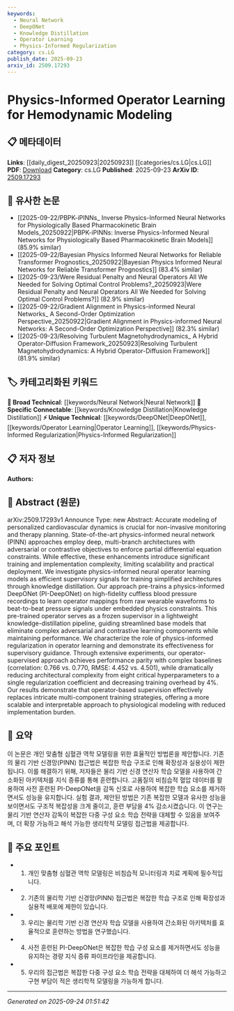 ```yaml
---
keywords:
  - Neural Network
  - DeepONet
  - Knowledge Distillation
  - Operator Learning
  - Physics-Informed Regularization
category: cs.LG
publish_date: 2025-09-23
arxiv_id: 2509.17293
---
```


<!-- KEYWORD_LINKING_METADATA:
{
  "processed_timestamp": "2025-09-24T01:51:42.320741",
  "vocabulary_version": "1.0",
  "selected_keywords": [
    "Neural Network",
    "DeepONet",
    "Knowledge Distillation",
    "Operator Learning",
    "Physics-Informed Regularization"
  ],
  "rejected_keywords": [],
  "similarity_scores": {
    "Neural Network": 0.85,
    "DeepONet": 0.8,
    "Knowledge Distillation": 0.82,
    "Operator Learning": 0.78,
    "Physics-Informed Regularization": 0.77
  },
  "extraction_method": "AI_prompt_based",
  "budget_applied": true,
  "candidates_json": {
    "candidates": [
      {
        "surface": "Physics-Informed Neural Network",
        "canonical": "Neural Network",
        "aliases": [
          "PINN",
          "Physics-Informed NN"
        ],
        "category": "broad_technical",
        "rationale": "Links to existing neural network methodologies with a physics-informed approach.",
        "novelty_score": 0.45,
        "connectivity_score": 0.88,
        "specificity_score": 0.7,
        "link_intent_score": 0.85
      },
      {
        "surface": "DeepONet",
        "canonical": "DeepONet",
        "aliases": [
          "Deep Operator Network"
        ],
        "category": "unique_technical",
        "rationale": "Represents a specific architecture for operator learning, crucial for the paper's methodology.",
        "novelty_score": 0.75,
        "connectivity_score": 0.65,
        "specificity_score": 0.85,
        "link_intent_score": 0.8
      },
      {
        "surface": "Knowledge Distillation",
        "canonical": "Knowledge Distillation",
        "aliases": [
          "KD"
        ],
        "category": "specific_connectable",
        "rationale": "Facilitates understanding of model training techniques by transferring knowledge from complex to simpler models.",
        "novelty_score": 0.5,
        "connectivity_score": 0.78,
        "specificity_score": 0.72,
        "link_intent_score": 0.82
      },
      {
        "surface": "Operator Learning",
        "canonical": "Operator Learning",
        "aliases": [
          "Operator Mapping"
        ],
        "category": "unique_technical",
        "rationale": "Central to the paper's approach, focusing on learning mappings for hemodynamic modeling.",
        "novelty_score": 0.68,
        "connectivity_score": 0.7,
        "specificity_score": 0.8,
        "link_intent_score": 0.78
      },
      {
        "surface": "Physics-Informed Regularization",
        "canonical": "Physics-Informed Regularization",
        "aliases": [
          "PI Regularization"
        ],
        "category": "unique_technical",
        "rationale": "Highlights the use of physics constraints in regularizing models, enhancing model interpretability.",
        "novelty_score": 0.7,
        "connectivity_score": 0.6,
        "specificity_score": 0.78,
        "link_intent_score": 0.77
      }
    ],
    "ban_list_suggestions": [
      "therapy planning",
      "non-invasive monitoring"
    ]
  },
  "decisions": [
    {
      "candidate_surface": "Physics-Informed Neural Network",
      "resolved_canonical": "Neural Network",
      "decision": "linked",
      "scores": {
        "novelty": 0.45,
        "connectivity": 0.88,
        "specificity": 0.7,
        "link_intent": 0.85
      }
    },
    {
      "candidate_surface": "DeepONet",
      "resolved_canonical": "DeepONet",
      "decision": "linked",
      "scores": {
        "novelty": 0.75,
        "connectivity": 0.65,
        "specificity": 0.85,
        "link_intent": 0.8
      }
    },
    {
      "candidate_surface": "Knowledge Distillation",
      "resolved_canonical": "Knowledge Distillation",
      "decision": "linked",
      "scores": {
        "novelty": 0.5,
        "connectivity": 0.78,
        "specificity": 0.72,
        "link_intent": 0.82
      }
    },
    {
      "candidate_surface": "Operator Learning",
      "resolved_canonical": "Operator Learning",
      "decision": "linked",
      "scores": {
        "novelty": 0.68,
        "connectivity": 0.7,
        "specificity": 0.8,
        "link_intent": 0.78
      }
    },
    {
      "candidate_surface": "Physics-Informed Regularization",
      "resolved_canonical": "Physics-Informed Regularization",
      "decision": "linked",
      "scores": {
        "novelty": 0.7,
        "connectivity": 0.6,
        "specificity": 0.78,
        "link_intent": 0.77
      }
    }
  ]
}
-->

# Physics-Informed Operator Learning for Hemodynamic Modeling

## 📋 메타데이터

**Links**: [[daily_digest_20250923|20250923]] [[categories/cs.LG|cs.LG]]
**PDF**: [Download](https://arxiv.org/pdf/2509.17293.pdf)
**Category**: cs.LG
**Published**: 2025-09-23
**ArXiv ID**: [2509.17293](https://arxiv.org/abs/2509.17293)

## 🔗 유사한 논문
- [[2025-09-22/PBPK-iPINNs_ Inverse Physics-Informed Neural Networks for Physiologically Based Pharmacokinetic Brain Models_20250922|PBPK-iPINNs: Inverse Physics-Informed Neural Networks for Physiologically Based Pharmacokinetic Brain Models]] (85.9% similar)
- [[2025-09-22/Bayesian Physics Informed Neural Networks for Reliable Transformer Prognostics_20250922|Bayesian Physics Informed Neural Networks for Reliable Transformer Prognostics]] (83.4% similar)
- [[2025-09-23/Were Residual Penalty and Neural Operators All We Needed for Solving Optimal Control Problems?_20250923|Were Residual Penalty and Neural Operators All We Needed for Solving Optimal Control Problems?]] (82.9% similar)
- [[2025-09-22/Gradient Alignment in Physics-informed Neural Networks_ A Second-Order Optimization Perspective_20250922|Gradient Alignment in Physics-informed Neural Networks: A Second-Order Optimization Perspective]] (82.3% similar)
- [[2025-09-23/Resolving Turbulent Magnetohydrodynamics_ A Hybrid Operator-Diffusion Framework_20250923|Resolving Turbulent Magnetohydrodynamics: A Hybrid Operator-Diffusion Framework]] (81.9% similar)

## 🏷️ 카테고리화된 키워드
**🧠 Broad Technical**: [[keywords/Neural Network|Neural Network]]
**🔗 Specific Connectable**: [[keywords/Knowledge Distillation|Knowledge Distillation]]
**⚡ Unique Technical**: [[keywords/DeepONet|DeepONet]], [[keywords/Operator Learning|Operator Learning]], [[keywords/Physics-Informed Regularization|Physics-Informed Regularization]]

## 📋 저자 정보

**Authors:** 

## 📄 Abstract (원문)

arXiv:2509.17293v1 Announce Type: new 
Abstract: Accurate modeling of personalized cardiovascular dynamics is crucial for non-invasive monitoring and therapy planning. State-of-the-art physics-informed neural network (PINN) approaches employ deep, multi-branch architectures with adversarial or contrastive objectives to enforce partial differential equation constraints. While effective, these enhancements introduce significant training and implementation complexity, limiting scalability and practical deployment. We investigate physics-informed neural operator learning models as efficient supervisory signals for training simplified architectures through knowledge distillation. Our approach pre-trains a physics-informed DeepONet (PI-DeepONet) on high-fidelity cuffless blood pressure recordings to learn operator mappings from raw wearable waveforms to beat-to-beat pressure signals under embedded physics constraints. This pre-trained operator serves as a frozen supervisor in a lightweight knowledge-distillation pipeline, guiding streamlined base models that eliminate complex adversarial and contrastive learning components while maintaining performance. We characterize the role of physics-informed regularization in operator learning and demonstrate its effectiveness for supervisory guidance. Through extensive experiments, our operator-supervised approach achieves performance parity with complex baselines (correlation: 0.766 vs. 0.770, RMSE: 4.452 vs. 4.501), while dramatically reducing architectural complexity from eight critical hyperparameters to a single regularization coefficient and decreasing training overhead by 4%. Our results demonstrate that operator-based supervision effectively replaces intricate multi-component training strategies, offering a more scalable and interpretable approach to physiological modeling with reduced implementation burden.

## 📝 요약

이 논문은 개인 맞춤형 심혈관 역학 모델링을 위한 효율적인 방법론을 제안합니다. 기존의 물리 기반 신경망(PINN) 접근법은 복잡한 학습 구조로 인해 확장성과 실용성이 제한됩니다. 이를 해결하기 위해, 저자들은 물리 기반 신경 연산자 학습 모델을 사용하여 간소화된 아키텍처를 지식 증류를 통해 훈련합니다. 고품질의 비침습적 혈압 데이터를 활용하여 사전 훈련된 PI-DeepONet을 감독 신호로 사용하여 복잡한 학습 요소를 제거하면서도 성능을 유지합니다. 실험 결과, 제안된 방법은 기존 복잡한 모델과 유사한 성능을 보이면서도 구조적 복잡성을 크게 줄이고, 훈련 부담을 4% 감소시켰습니다. 이 연구는 물리 기반 연산자 감독이 복잡한 다중 구성 요소 학습 전략을 대체할 수 있음을 보여주며, 더 확장 가능하고 해석 가능한 생리학적 모델링 접근법을 제공합니다.

## 🎯 주요 포인트

- 1. 개인 맞춤형 심혈관 역학 모델링은 비침습적 모니터링과 치료 계획에 필수적입니다.
- 2. 기존의 물리학 기반 신경망(PINN) 접근법은 복잡한 학습 구조로 인해 확장성과 실용적 배포에 제한이 있습니다.
- 3. 우리는 물리학 기반 신경 연산자 학습 모델을 사용하여 간소화된 아키텍처를 효율적으로 훈련하는 방법을 연구했습니다.
- 4. 사전 훈련된 PI-DeepONet은 복잡한 학습 구성 요소를 제거하면서도 성능을 유지하는 경량 지식 증류 파이프라인을 제공합니다.
- 5. 우리의 접근법은 복잡한 다중 구성 요소 학습 전략을 대체하여 더 해석 가능하고 구현 부담이 적은 생리학적 모델링을 가능하게 합니다.


---

*Generated on 2025-09-24 01:51:42*